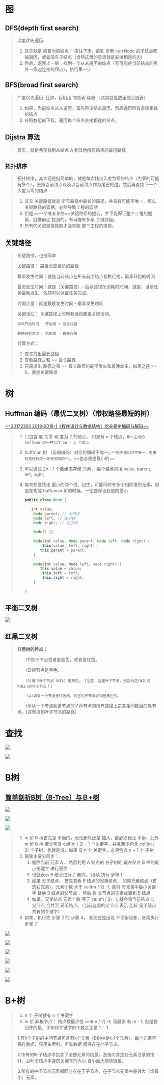 # 图

## DFS(depth first search)

>深度优先遍历:
>
>1. 其实就是 顺着当前结点 一直往下走，直到 走到 currNode 的子结点都被遍历，或者没有子结点（当然这里的意思就是直接相连的边）
>2. 然后，返回上一层，找到一个从未遍历的结点（有可能是当前结点的另外一条边连接的顶点），执行第一步

## BFS(broad first search)

> 广度优先遍历: 比如，我们用 邻接表 存储 （其实就是数组结合链表）
>
> 1. 如果，当前结点从未遍历，首先将该结点遍历，然后遍历所有直接相连的结点
> 2. 按照数组的下标，遍历每个结点直接相连的结点。

## Dijstra 算法

> 其实，就是希望找到从结点 A 到其他所有结点的最短路径

## `拓扑排序`

> 拓扑排序，其实还是挺简单的，就是每次找出入度为零的结点（为零的可能有多个），去掉当前顶点以及以当前顶点作为尾巴的边，然后再查找下一个入度为零的结点

> 1. 其实 关键路径就是 所有路径中最长的路径，并且有可能不唯一，那么关键路径的延期，必然导致工程的延期
> 2. 但是==一个或者某些==关键路径的提前，并不能保证整个工程的提前，就像前面 提到的，有可能有多条 关键路径。
> 3. 所有的关键路径提前才会导致 整个工程的提前。

## 关键路径

> 关键路径，也挺简单
>
> 关键路径： 路径长度最长的路径
>
> 最早发生时间：就是当前结点在所有前序结点都执行完，最早开始的时间
>
> 最迟发生时间：就是（关键路径）- 后续路径所消耗的时间，就是，当前任务最晚发生，依然可以保证任务完成。
>
> 时间余量：就是最晚发生时间 - 最早发生时间
>
> 关键活动： 关键路径上的所有活动都是关键活动。
>
> `最早开始时间： 开始端 + 最长权值`
>
> `最晚开始时间： 结束端 - 最长权值`
>
> 计算方式： 
>
> 	1. 首先找出最长路径
>  	2. 查看路径之和 == 最长路径
>  	3. 只需求出 路径之和 == 最长路径的最早发生和最晚发生，如果之差 == 0，就是关键路径

# 树

## Huffman 编码（最优二叉树）（带权路径最短的树）

[==20172303 2018-2019-1《程序设计与数据结构》哈夫曼树编码与解码==](https://www.cnblogs.com/PFrame/p/10111647.html)

> 1. 只包含 度 为零 和 度为 2 的结点， 如果有 n 个结点，`那么生成的haffman 树一共包含 2n - 1 个结点`
>
> 2. huffman 树 （前缀编码）对应的编码不唯一，·`**哈夫曼树并不唯一，但带权路径长度一定是相同的**`。==也必须是最小的==
>
> 3. 可以通过 2n  - 1 个数组来存储 元素， 每个结点包括 value, parent, left, right;
>
> 4. 每次都要找出 最小的两个值，记住，可能同时有多个相同值的元素，但是在构成 haffuman 树的时候，一定要保证权值的最小
>
>    ```java
>    public class Node {
>        
>     	int value;
>        Node parent; // 父节点
>        Node left; // 左子树
>        Node right; // 右子树
>        
>        Node() {}
>        
>        Node(int value, Node parent, Node left, Node right) {
>            this(value, left, right);
>         	this.parent = parent;
>        }
>        
>        Node(int value, Node left, node right) {
>         	this.value = value;
>            this.left = left;
>            this.right = right;
>        }
>            
>    }
>    ```

## 平衡二叉树

![](data_structure_imgs/balance_tree_most_node_count.png)

## 红黑二叉树

> **红黑树的特点：**
>
> 　　(1)每个节点或者是黑色，或者是红色。
>
> 　　(2)根节点是黑色。
>
> 　`　(3)每个叶子节点（NIL）是黑色。 [注意：这里叶子节点，是指为空(NIL或NULL)的叶子节点！]`
>
> `　·　(4)如果一个节点是红色的，则它的子节点必须是黑色的。`
>
> 　　(5)从一个节点到该节点的子孙节点的所有路径上包含相同数目的黑节点。[这里指到叶子节点的路径]

# 查找

![](data_structure_imgs\search_acl_1.jpg)

![](data_structure_imgs\search_acl_2.jpg)

# B树

## [简单剖析B树（B-Tree）与Ｂ+树](https://blog.csdn.net/z_ryan/article/details/79685072?utm_medium=distribute.pc_relevant.none-task-blog-BlogCommendFromMachineLearnPai2-1.nonecase&depth_1-utm_source=distribute.pc_relevant.none-task-blog-BlogCommendFromMachineLearnPai2-1.nonecase)

![](data_structure_imgs\del_b_tree_op_0.png)

![](data_structure_imgs\b_tree_relate_konw.jpg)

![](data_structure_imgs\b_tree_relate_del.jpg)

> 1. m 阶 B 树首先是 平衡的，无论删除还是 插入，都必须保证 平衡，此外 m 阶 B 树 至少包含 ceil(m / 2) - 1 个关键字，并且至少包含 ceil(m / 2) 个子树，也就是说，如果 有 n 个 关键字，必须包含 n + 1 个 子树
> 2. 删除主要分两步：
>    1. 删除当前 元素 A， 然后利用 A 结点的 右子树的 最左结点 B 中的最小关键字 进行替换
>    2. 也就表示 B 结点进行了 删除， 继续 执行 步骤 1
>    3. 如果 无子结点， 首先查看 B 结点的兄弟结点， 如果兄弟结点（首选右兄弟），元素个数 大于 ceil(m / 2) -1; 就将 有兄弟中最小关键字 替换 B 结点的父节点 ，然后 将 父节点的元素放置到 B 结点
>    4. 如果，兄弟结点 元素个数 等于 ceil(m / 2) -1, 就会将当前结点 与 父节点 合并至 兄弟结点。（当前这里的父节点 表示 比较 兄弟结点共有的关键字）
> 3. 如果，执行完 步骤 2 的 步骤 4， 发现还是出现 不平衡现象，继续执行 步骤 2

![](data_structure_imgs/del_b_tree_op1.png)

![](data_structure_imgs/del_b_tree_op2.png)

![](data_structure_imgs/del_b_tree_op3.png)

![](data_structure_imgs/del_b_tree_op4.png)

![](data_structure_imgs/del_b_tree_op5.png)

![](data_structure_imgs/del_b_tree_op6.png)



# B+树

> 1. n 个 子树就有 n 个关键字
> 2. m 阶 非根节点： 结点数最少位 ceil(m / 2) -1; 而最多 有 m - 1;  但是要记住的是，子树和关键字的个数之比是 1： 1
>
> 

> 1.有k个子树的中间节点包含有k个元素（B树中是k-1个元素），每个元素不保存数据，只用来索引，所有数据
> 都保存在叶子节点。
>
> 2.所有的叶子结点中包含了全部元素的信息，及指向含这些元素记录的指针，且叶子结点本身依关键字的大小
> 自小而大顺序链接。
>
> 3.所有的中间节点元素都同时存在于子节点，在子节点元素中是最大（或最小）元素。